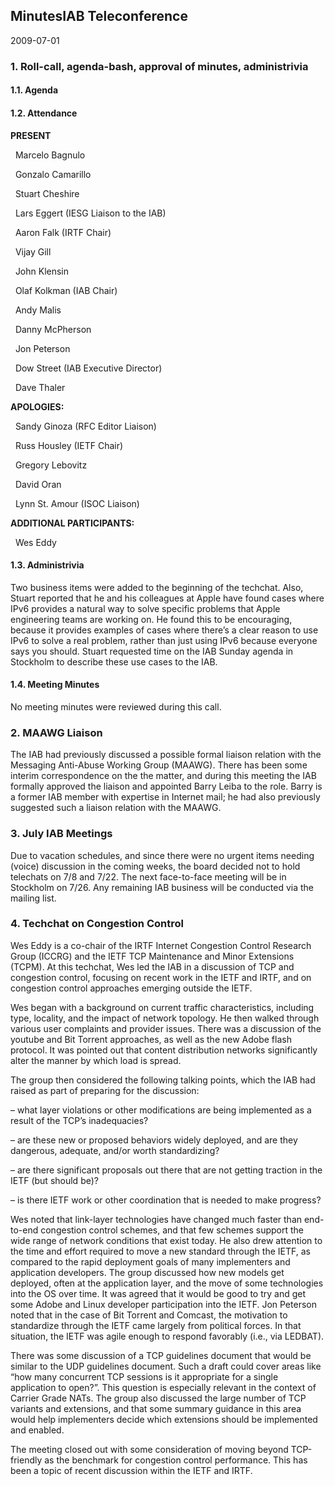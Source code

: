 
MinutesIAB Teleconference
-------------------------


2009-07-01


### 1. Roll-call, agenda-bash, approval of minutes, administrivia


#### 1.1. Agenda


#### 1.2. Attendance


**PRESENT**  

  Marcelo Bagnulo  

  Gonzalo Camarillo  

  Stuart Cheshire  

  Lars Eggert (IESG Liaison to the IAB)  

  Aaron Falk (IRTF Chair)  

  Vijay Gill  

  John Klensin  

  Olaf Kolkman (IAB Chair)  

  Andy Malis  

  Danny McPherson  

  Jon Peterson  

  Dow Street (IAB Executive Director)  

  Dave Thaler  

**APOLOGIES:**  

  Sandy Ginoza (RFC Editor Liaison)  

  Russ Housley (IETF Chair)  

  Gregory Lebovitz  

  David Oran  

  Lynn St. Amour (ISOC Liaison)  

**ADDITIONAL PARTICIPANTS:**  

  Wes Eddy


#### 1.3. Administrivia


Two business items were added to the beginning of the techchat. Also, Stuart reported that he and his colleagues at Apple have found cases where IPv6 provides a natural way to solve specific problems that Apple engineering teams are working on. He found this to be encouraging, because it provides examples of cases where there’s a clear reason to use IPv6 to solve a real problem, rather than just using IPv6 because everyone says you should. Stuart requested time on the IAB Sunday agenda in Stockholm to describe these use cases to the IAB.


#### 1.4. Meeting Minutes


No meeting minutes were reviewed during this call.


### 2. MAAWG Liaison


The IAB had previously discussed a possible formal liaison relation with the Messaging Anti-Abuse Working Group (MAAWG). There has been some interim correspondence on the the matter, and during this meeting the IAB formally approved the liaison and appointed Barry Leiba to the role. Barry is a former IAB member with expertise in Internet mail; he had also previously suggested such a liaison relation with the MAAWG.


### 3. July IAB Meetings


Due to vacation schedules, and since there were no urgent items needing (voice) discussion in the coming weeks, the board decided not to hold telechats on 7/8 and 7/22. The next face-to-face meeting will be in Stockholm on 7/26. Any remaining IAB business will be conducted via the mailing list.


### 4. Techchat on Congestion Control


Wes Eddy is a co-chair of the IRTF Internet Congestion Control Research Group (ICCRG) and the IETF TCP Maintenance and Minor Extensions (TCPM). At this techchat, Wes led the IAB in a discussion of TCP and congestion control, focusing on recent work in the IETF and IRTF, and on congestion control approaches emerging outside the IETF.


Wes began with a background on current traffic characteristics, including type, locality, and the impact of network topology. He then walked through various user complaints and provider issues. There was a discussion of the youtube and Bit Torrent approaches, as well as the new Adobe flash protocol. It was pointed out that content distribution networks significantly alter the manner by which load is spread.


The group then considered the following talking points, which the IAB had raised as part of preparing for the discussion:


– what layer violations or other modifications are being implemented as a result of the TCP’s inadequacies?  

– are these new or proposed behaviors widely deployed, and are they dangerous, adequate, and/or worth standardizing?  

– are there significant proposals out there that are not getting traction in the IETF (but should be)?  

– is there IETF work or other coordination that is needed to make progress?


Wes noted that link-layer technologies have changed much faster than end-to-end congestion control schemes, and that few schemes support the wide range of network conditions that exist today. He also drew attention to the time and effort required to move a new standard through the IETF, as compared to the rapid deployment goals of many implementers and application developers. The group discussed how new models get deployed, often at the application layer, and the move of some technologies into the OS over time. It was agreed that it would be good to try and get some Adobe and Linux developer participation into the IETF. Jon Peterson noted that in the case of Bit Torrent and Comcast, the motivation to standardize through the IETF came largely from political forces. In that situation, the IETF was agile enough to respond favorably (i.e., via LEDBAT).


There was some discussion of a TCP guidelines document that would be similar to the UDP guidelines document. Such a draft could cover areas like “how many concurrent TCP sessions is it appropriate for a single application to open?”. This question is especially relevant in the context of Carrier Grade NATs. The group also discussed the large number of TCP variants and extensions, and that some summary guidance in this area would help implementers decide which extensions should be implemented and enabled.


The meeting closed out with some consideration of moving beyond TCP-friendly as the benchmark for congestion control performance. This has been a topic of recent discussion within the IETF and IRTF.


